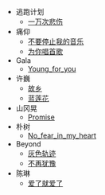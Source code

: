 
* 逃跑计划
  * [一万次悲伤](逃跑计划/一万次悲伤)
* 痛仰
  * [不要停止我的音乐](痛仰/不要停止我的音乐)
  * [为你唱首歌](痛仰/为你唱首歌)
* Gala
  * [Young_for_you](Gala/Young_for_you)
* 许巍
  * [故乡](许巍/故乡)
  * [蓝莲花](许巍/蓝莲花)
* 山冈晃
  * [Promise](山冈晃/Promise)
* 朴树
  * [No_fear_in_my_heart](朴树/No_fear_in_my_heart)
* Beyond
  * [灰色轨迹](Beyond/灰色轨迹)
  * [不再犹豫](Beyond/不再犹豫)
* 陈琳
  * [爱了就爱了](陈琳/爱了就爱了)
  